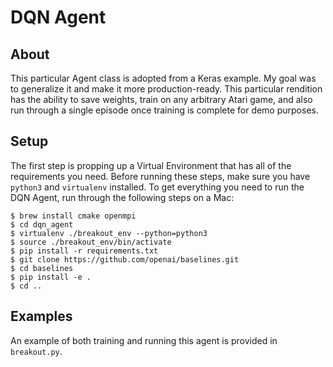 # DQN Agent

## About
This particular Agent class is adopted from a Keras example. My goal was to generalize it and make it more production-ready. This particular rendition has the ability to save weights, train on any arbitrary Atari game, and also run through a single episode once training is complete for demo purposes.

## Setup
The first step is propping up a Virtual Environment that has all of the requirements you need. Before running these steps, make sure you have `python3` and `virtualenv` installed. To get everything you need to run the DQN Agent, run through the following steps on a Mac:
```
$ brew install cmake openmpi
$ cd dqn_agent
$ virtualenv ./breakout_env --python=python3
$ source ./breakout_env/bin/activate
$ pip install -r requirements.txt
$ git clone https://github.com/openai/baselines.git
$ cd baselines
$ pip install -e .
$ cd ..
```

## Examples
An example of both training and running this agent is provided in `breakout.py`.